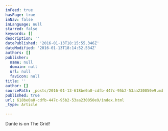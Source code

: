 ```yaml
---
inFeed: true
hasPage: true
inNav: false
inLanguage: null
starred: false
keywords: []
description: ''
datePublished: '2016-01-13T18:15:55.346Z'
dateModified: '2016-01-13T18:14:52.534Z'
authors: []
publisher:
  name: null
  domain: null
  url: null
  favicon: null
title: ''
author: []
sourcePath: _posts/2016-01-13-618be0a0-cdfb-447c-95b2-53aa230050e9.md
published: true
url: 618be0a0-cdfb-447c-95b2-53aa230050e9/index.html
_type: Article

---
```

Dante is on The Grid!